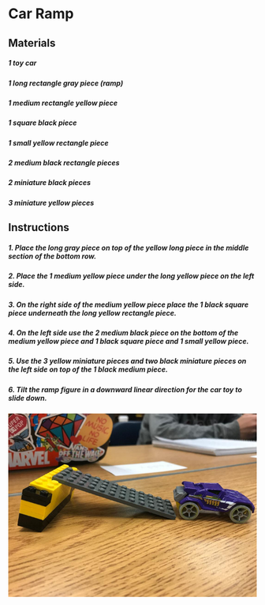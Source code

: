 # Car Ramp

## Materials

##### 1 toy car

##### 1 long rectangle gray piece (ramp)

##### 1 medium rectangle yellow piece

##### 1 square black piece 

##### 1 small yellow rectangle piece 

##### 2 medium black rectangle pieces

##### 2 miniature black pieces 

##### 3 miniature yellow pieces 

## Instructions

##### 1. Place the long gray piece on top of the yellow long piece in the middle section of the bottom row.

##### 2. Place the 1 medium yellow piece under the long yellow piece on the left side.

##### 3. On the right side of the medium yellow piece place the 1 black square piece underneath the long yellow rectangle piece.

##### 4. On the left side use the 2 medium black piece on the bottom of the medium yellow piece and 1 black square piece and 1 small yellow piece. 

##### 5. Use the 3 yellow miniature pieces and two black miniature pieces on the left side on top of the 1 black medium piece.

##### 6. Tilt the ramp figure in a downward linear direction for the car toy to slide down. 







![cats!](https://github.com/Shenanigans1727/e235/blob/master/images/ramppic.png)
